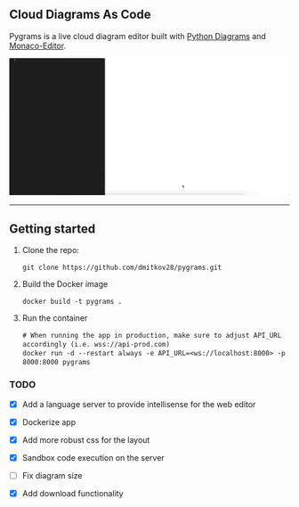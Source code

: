 ## Cloud Diagrams As Code

Pygrams is a live cloud diagram editor built with [Python Diagrams](https://github.com/mingrammer/diagrams) and [Monaco-Editor](https://github.com/microsoft/monaco-editor).

<img src="./.github/assets/demo.gif"/>

<hr/>

## Getting started

1. Clone the repo:

    ```
    git clone https://github.com/dmitkov28/pygrams.git
    ```

2. Build the Docker image

    ```
    docker build -t pygrams .
    ```

3. Run the container

    ```
    # When running the app in production, make sure to adjust API_URL accordingly (i.e. wss://api-prod.com)
    docker run -d --restart always -e API_URL=<ws://localhost:8000> -p 8000:8000 pygrams
    ```

### TODO
- [x] Add a language server to provide intellisense for the web editor
- [x] Dockerize app
- [x] Add more robust css for the layout
- [x] Sandbox code execution on the server
- [ ] Fix diagram size
- [x] Add download functionality
 